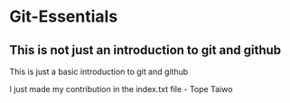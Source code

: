 # Git-Essentials
## This is not just an introduction to git and github 
This is just a basic introduction to git and github 

I just made my contribution in the index.txt file - Tope Taiwo
